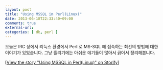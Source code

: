 ```yaml
---
layout: post
title: "Using MSSQL in Perl(Linux)"
date: 2013-06-18T22:33:40+09:00
comments: true
external-url: 
categories: [ db, perl ]
---
```


오늘은 IRC 상에서 리눅스 환경에서 Perl 로 MS-SQL 에 접속하는 최선의 방법에 대한 이야기가 있었습니다. 그냥 흘리기에는 아쉬운 얘기들이 많아서 긁어서 정리해봅니다. 

<script src="//storify.com/jeen_lee/using-mssql-in-perl-linux.js" type="text/javascript" language="javascript"></script><noscript>[<a href="//storify.com/jeen_lee/using-mssql-in-perl-linux" target="_blank">View the story "Using MSSQL in Perl(Linux)" on Storify</a>]</noscript>